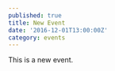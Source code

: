 ```yaml
---
published: true
title: New Event
date: '2016-12-01T13:00:00Z'
category: events
---
```

This is a new event.
